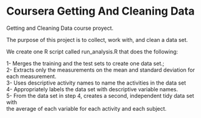 Coursera Getting And Cleaning Data 
===============================

Getting and Cleaning Data course proyect.

The purpose of this project is to collect, work with, and clean a data set. <br>

We  create one R script called run_analysis.R that does the following:<br>

1- Merges the training and the test sets to create one data set.;<br>
2- Extracts only the measurements on the mean and standard deviation for each measurement.<br> 
3- Uses descriptive activity names to name the activities in the data set<br>
4- Appropriately labels the data set with descriptive variable names. <br>
5- From the data set in step 4, creates a second, independent tidy data set with <br>
the average of each variable for each activity and each subject.<br>